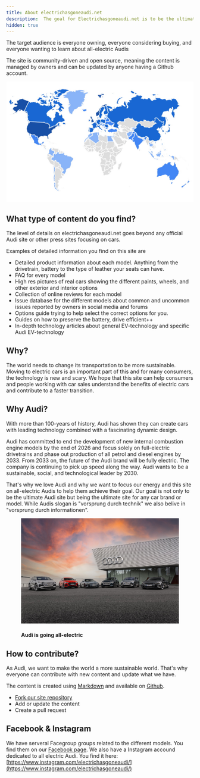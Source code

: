 ```yaml
---
title: About electrichasgoneaudi.net
description:  The goal for Electrichasgoneaudi.net is to be the ultimate site for information about all-electric Audis.  
hidden: true
---
```

<!-- markdownlint-disable MD033 -->

The target audience is everyone owning, everyone considering buying, and everyone wanting to learn about all-electric Audis

The site is community-driven and open source, meaning the content is managed by owners and can be updated by anyone having a Github account.

![Audience](about_2.jpg "We have users from most of the countries on the planet")

## What type of content do you find?

The level of details on electrichasgoneaudi.net goes beyond any official Audi site or other press sites focusing on cars.

Examples of detailed information you find on this site are

- Detailed product information about each model. Anything from the drivetrain, battery to the type of leather your seats can have.
- FAQ for every model
- High res pictures of real cars showing the different paints, wheels, and other exterior and interior options
- Collection of online reviews for each model
- Issue database for the different models about common and uncommon issues reported by owners in social media and forums
- Options guide trying to help select the correct options for you.
- Guides on how to preserve the battery, drive efficient++
- In-depth technology articles about general EV-technology and specific Audi EV-technology

## Why?

The world needs to change its transportation to be more sustainable. Moving to electric cars is an important part of this and for many consumers, the technology is new and scary. We hope that this site can help consumers and people working with car sales understand the benefits of electric cars and contribute to a faster transition.

## Why Audi?

With more than 100-years of history, Audi has shown they can create cars with leading technology combined with a fascinating dynamic design.

Audi has committed to end the development of new internal combustion engine models by the end of 2026 and focus solely on full-electric drivetrains and phase out production of all petrol and diesel engines by 2033. From 2033 on, the future of the Audi brand will be fully electric. The company is continuing to pick up speed along the way. Audi wants to be a sustainable, social, and technological leader by 2030.

That's why we love Audi and why we want to focus our energy and this site on all-electric Audis to help them achieve their goal. Our goal is not only to be the ultimate Audi site but being the ultimate site for any car brand or model. While Audis slogan is "vorsprung durch technik" we also belive in "vorsprung durch informationen".

<figure>
    <a href="about_1.jpg">
        <img src="about_1s.jpg" alt="Audi charging hub" title="Audi charging hub">
    </a>
    <figcaption><h4>Audi is going all-electric</h4></figcaption>
</figure>

## How to contribute?

As Audi, we want to make the world a more sustainable world. That's why everyone can contribute with new content and update what we have.

The content is created using [Markdown](https://en.wikipedia.org/wiki/Markdown) and available on [Github](https://github.com/electrichasgoneaudi/electrichasgoneaudi.github.io).

- [Fork our site repository](https://docs.github.com/en/get-started/quickstart/fork-a-repo)
- Add or update the content
- Create a pull request

## Facebook & Instagram

We have serveral Facegroup groups related to the different models. You find them on our [Facebook page](https://www.facebook.com/electrichasgoneaudi).  We also have a Instagram accound dedicated to all electric Audi. You find it here: [https://www.instagram.com/electrichasgoneaudi/](https://www.instagram.com/electrichasgoneaudi/)
